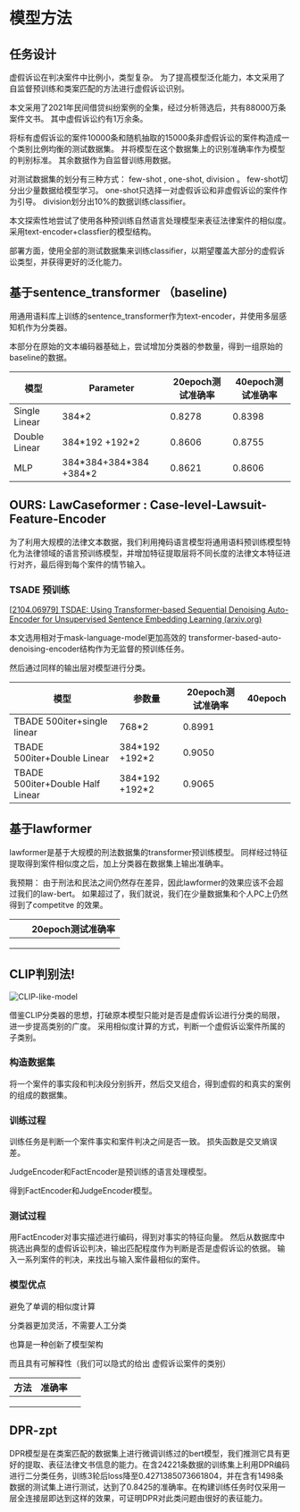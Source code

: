 # 模型方法



## 任务设计

虚假诉讼在判决案件中比例小，类型复杂。  为了提高模型泛化能力，本文采用了自监督预训练和类案匹配的方法进行虚假诉讼识别。 

本文采用了2021年民间借贷纠纷案例的全集，经过分析筛选后，共有88000万条案件文书。 其中虚假诉讼约有1万余条。 

将标有虚假诉讼的案件10000条和随机抽取的15000条非虚假诉讼的案件构造成一个类别比例均衡的测试数据集。 并将模型在这个数据集上的识别准确率作为模型的判别标准。 其余数据作为自监督训练用数据。 

对测试数据集的划分有三种方式： few-shot , one-shot, division 。  few-shot切分出少量数据给模型学习。 one-shot只选择一对虚假诉讼和非虚假诉讼的案件作为引导。 division划分出10%的数据训练classifier。 

本文探索性地尝试了使用各种预训练自然语言处理模型来表征法律案件的相似度。 采用text-encoder+classfier的模型结构。 

部署方面，使用全部的测试数据集来训练classifier，以期望覆盖大部分的虚假诉讼类型，并获得更好的泛化能力。 

## 基于sentence_transformer （baseline)

用通用语料库上训练的sentence_transformer作为text-encoder，并使用多层感知机作为分类器。 

本部分在原始的文本编码器基础上，尝试增加分类器的参数量，得到一组原始的baseline的数据。 

| 模型          | Parameter                 | 20epoch测试准确率 | 40epoch测试准确率 |
| ------------- | ------------------------- | ----------------- | ----------------- |
| Single Linear | 384*2                     | 0.8278            | 0.8398            |
| Double Linear | 384*192 +192\*2           | 0.8606            | 0.8755            |
| MLP           | 384\*384+384\*384 +384\*2 | 0.8621            | 0.8606            |



## OURS: LawCaseformer :  Case-level-Lawsuit-Feature-Encoder

为了利用大规模的法律文本数据，我们利用掩码语言模型将通用语料预训练模型特化为法律领域的语言预训练模型，并增加特征提取层将不同长度的法律文本特征进行对齐，最后得到每个案件的情节输入。 

### TSADE 预训练 

[[2104.06979\] TSDAE: Using Transformer-based Sequential Denoising Auto-Encoder for Unsupervised Sentence Embedding Learning (arxiv.org)](https://arxiv.org/abs/2104.06979)

本文选用相对于mask-language-model更加高效的 transformer-based-auto-denoising-encoder结构作为无监督的预训练任务。

然后通过同样的输出层对模型进行分类。 

| 模型                             | 参数量          | 20epoch测试准确率 | 40epoch |
| -------------------------------- | --------------- | ----------------- | ------- |
| TBADE 500iter+single linear      | 768*2           | 0.8991            |         |
| TBADE 500iter+Double Linear      | 384*192 +192\*2 | 0.9050            |         |
| TBADE 500iter+Double Half Linear | 384*192 +192\*2 | 0.9065            |         |



## 基于lawformer

lawformer是基于大规模的刑法数据集的transformer预训练模型。 同样经过特征提取得到案件相似度之后，加上分类器在数据集上输出准确率。 

我预期： 由于刑法和民法之间仍然存在差异，因此lawformer的效果应该不会超过我们的law-bert。 如果超过了，我们就说，我们在少量数据集和个人PC上仍然得到了competitve 的效果。 

|      |      | 20epoch测试准确率 |
| ---- | ---- | ----------------- |
|      |      |                   |
|      |      |                   |
|      |      |                   |



## CLIP判别法!

![CLIP-like-model](%E5%9F%BA%E7%A1%80%E6%96%B9%E6%B3%95/CLIP-like-model-16785348304091.png)

借鉴CLIP分类器的思想，打破原本模型只能对是否是虚假诉讼进行分类的局限，进一步提高类别的广度。 采用相似度计算的方式，判断一个虚假诉讼案件所属的子类别。

### 构造数据集

将一个案件的事实段和判决段分别拆开，然后交叉组合，得到虚假的和真实的案例的组成的数据集。 

### 训练过程

训练任务是判断一个案件事实和案件判决之间是否一致。 损失函数是交叉熵误差。

JudgeEncoder和FactEncoder是预训练的语言处理模型。 

得到FactEncoder和JudgeEncoder模型。 

### 测试过程

用FactEncoder对事实描述进行编码，得到对事实的特征向量。 然后从数据库中挑选出典型的虚假诉讼判决，输出匹配程度作为判断是否是虚假诉讼的依据。 输入一系列案件的判决，来找出与输入案件最相似的案件。 

### 模型优点

避免了单调的相似度计算

分类器更加灵活，不需要人工分类

也算是一种创新了模型架构

而且具有可解释性（我们可以隐式的给出 虚假诉讼案件的类别） 

| 方法 | 准确率 |      |
| ---- | ------ | ---- |
|      |        |      |
|      |        |      |
|      |        |      |



## DPR-zpt

DPR模型是在类案匹配的数据集上进行微调训练过的bert模型，我们推测它具有更好的提取、表征法律文书信息的能力。在含24221条数据的训练集上利用DPR编码进行二分类任务，训练3轮后loss降至0.4271385073661804，并在含有1498条数据的测试集上进行测试，达到了0.8425的准确率。在构建训练任务时仅采用一层全连接层即达到这样的效果，可证明DPR对此类问题由很好的表征能力。
